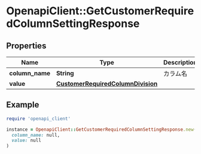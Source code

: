 # OpenapiClient::GetCustomerRequiredColumnSettingResponse

## Properties

| Name | Type | Description | Notes |
| ---- | ---- | ----------- | ----- |
| **column_name** | **String** | カラム名 |  |
| **value** | [**CustomerRequiredColumnDivision**](CustomerRequiredColumnDivision.md) |  |  |

## Example

```ruby
require 'openapi_client'

instance = OpenapiClient::GetCustomerRequiredColumnSettingResponse.new(
  column_name: null,
  value: null
)
```

